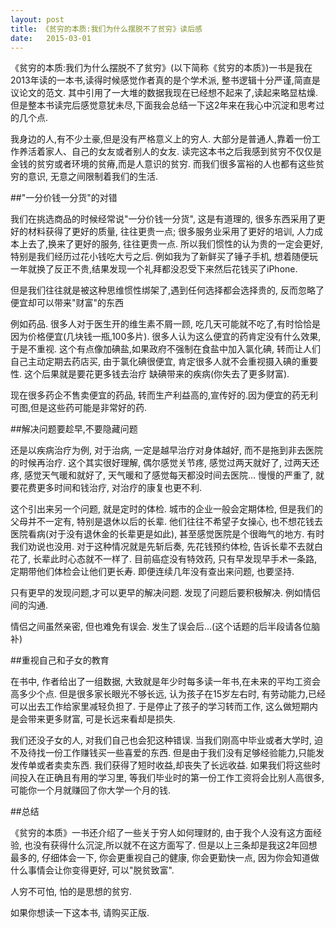 ```yaml
---
layout: post
title: 《贫穷的本质:我们为什么摆脱不了贫穷》读后感
date:   2015-03-01
---
```


《贫穷的本质:我们为什么摆脱不了贫穷》(以下简称《贫穷的本质》)一书是我在2013年读的一本书,读得时候感觉作者真的是个学术派,
整书逻辑十分严谨,简直是议论文的范文. 其中引用了一大堆的数据我现在已经想不起来了,读起来略显枯燥.
但是整本书读完后感觉意犹未尽,下面我会总结一下这2年来在我心中沉淀和思考过的几个点.

我身边的人,有不少土豪,但是没有严格意义上的穷人. 大部分是普通人,靠着一份工作养活着家人、自己的女友或者别人的女友.
读完这本书之后我感到贫穷不仅仅是金钱的贫穷或者环境的贫瘠,而是人意识的贫穷. 而我们很多富裕的人也都有这些贫穷的意识, 无意之间限制着我们的生活.

##"一分价钱一分货"的对错

我们在挑选商品的时候经常说"一分价钱一分货", 这是有道理的, 很多东西采用了更好的材料获得了更好的质量, 往往更贵一点;
很多服务业采用了更好的培训, 人力成本上去了,换来了更好的服务, 往往更贵一点. 所以我们惯性的认为贵的一定会更好,
特别是我们经历过花小钱吃大亏之后. 例如我为了新鲜买了锤子手机, 想着随便玩一年就换了反正不贵,结果发现一个礼拜都没忍受下来然后花钱买了iPhone.

但是我们往往就是被这种思维惯性绑架了,遇到任何选择都会选择贵的, 反而忽略了便宜却可以带来"财富"的东西

例如药品. 很多人对于医生开的维生素不屑一顾, 吃几天可能就不吃了,有时恰恰是因为价格便宜(几块钱一瓶,100多片).
很多人认为这么便宜的药肯定没有什么效果, 于是不重视. 这个有点像加碘盐,如果政府不强制在食盐中加入氯化碘,
转而让人们自己主动定期去药店买, 由于氯化碘很便宜, 肯定很多人就不会重视摄入碘的重要性. 这个后果就是要花更多钱去治疗
缺碘带来的疾病(你失去了更多财富).

现在很多药企不售卖便宜的药品, 转而生产利益高的,宣传好的.因为便宜的药无利可图,但是这些药可能是非常好的药.

##解决问题要趁早,不要隐藏问题

还是以疾病治疗为例, 对于治病, 一定是越早治疗对身体越好, 而不是拖到非去医院的时候再治疗. 这个其实很好理解,
偶尔感觉关节疼, 感觉过两天就好了, 过两天还疼, 感觉天气暖和就好了, 天气暖和了感觉每天都没时间去医院...
慢慢的严重了, 就要花费更多时间和钱治疗, 对治疗的康复也更不利.

这个引出来另一个问题, 就是定时的体检. 城市的企业一般会定期体检, 但是我们的父母并不一定有, 特别是退休以后的长辈.
他们往往不希望子女操心, 也不想花钱去医院看病(对于没有退休金的长辈更是如此), 甚至感觉医院是个很晦气的地方. 有时我们劝说也没用.
对于这种情况就是先斩后奏, 先花钱预约体检, 告诉长辈不去就白花了, 长辈此时心态就不一样了. 目前癌症没有特效药,
只有早发现早手术一条路, 定期带他们体检会让他们更长寿. 即便连续几年没有查出来问题, 也要坚持.

只有更早的发现问题,才可以更早的解决问题. 发现了问题后要积极解决. 例如情侣间的沟通.

情侣之间虽然亲密, 但也难免有误会. 发生了误会后...(这个话题的后半段请各位脑补)

##重视自己和子女的教育

在书中, 作者给出了一组数据, 大致就是年少时每多读一年书,在未来的平均工资会高多少个点. 但是很多家长眼光不够长远,
认为孩子在15岁左右时, 有劳动能力,已经可以出去工作给家里减轻负担了. 于是停止了孩子的学习转而工作, 这么做短期内是会带来更多财富,
可是长远来看却是损失.

我们还没子女的人, 对我们自己也会犯这种错误. 当我们刚高中毕业或者大学时, 迫不及待找一份工作赚钱买一些喜爱的东西.
但是由于我们没有足够经验能力,只能发发传单或者卖卖东西. 我们获得了短时收益,却丧失了长远收益. 如果我们将这些时间投入在正确且有用的学习里,
等我们毕业时的第一份工作工资将会比别人高很多,可能你一个月就赚回了你大学一个月的钱.

##总结

《贫穷的本质》一书还介绍了一些关于穷人如何理财的, 由于我个人没有这方面经验, 也没有获得什么沉淀,所以就不在这方面写了.
但是以上三条却是我这2年回想最多的, 仔细体会一下, 你会更重视自己的健康, 你会更勤快一点, 因为你会知道做什么事情会让你变得更好,
可以"脱贫致富".

人穷不可怕, 怕的是思想的贫穷.

如果你想读一下这本书, 请购买正版. 
